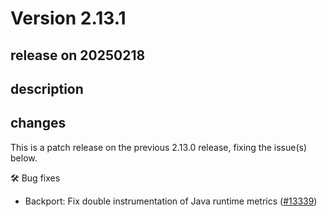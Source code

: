 # Version 2.13.1

## release on 20250218

## description

## changes

This is a patch release on the previous 2.13.0 release, fixing the issue(s) below.

🛠️ Bug fixes

* Backport: Fix double instrumentation of Java runtime metrics (<a href="https://github.com/open-telemetry/opentelemetry-java-instrumentation/pull/13339" data-hovercard-type="pull_request" data-hovercard-url="/open-telemetry/opentelemetry-java-instrumentation/pull/13339/hovercard">#13339</a>)

